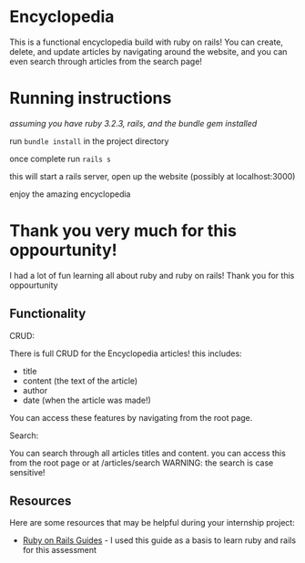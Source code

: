 # Encyclopedia 

This is a functional encyclopedia build with ruby on rails!
You can create, delete, and update articles by navigating around the website,
and you can even search through articles from the search page!

# Running instructions

*assuming you have ruby 3.2.3, rails, and the bundle gem installed*

run ```bundle install``` in the project directory

once complete run ```rails s```

this will start a rails server, open up the website (possibly at localhost:3000)

enjoy the amazing encyclopedia

# Thank you very much for this oppourtunity!

I had a lot of fun learning all about ruby and ruby on rails! Thank you for this oppourtunity

## Functionality

CRUD:

There is full CRUD for the Encyclopedia articles!
this includes:
- title
- content (the text of the article)
- author
- date (when the article was made!)

You can access these features by navigating from the root page.

Search:

You can search through all articles titles and content.
you can access this from the root page or at /articles/search
WARNING: the search is case sensitive!


## Resources
Here are some resources that may be helpful during your internship project:

- [Ruby on Rails Guides](https://guides.rubyonrails.org/getting_started.html) - I used this guide as a basis to learn ruby and rails for this assessment


